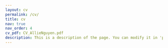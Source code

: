 ```yaml
---
layout: cv
permalink: /cv/
title: cv
nav: true
nav_order: 4
cv_pdf: CV_AllieNguyen.pdf
description: This is a description of the page. You can modify it in 'pages/_cv.md'. You can also change or remove the top pdf download button.
---
```

